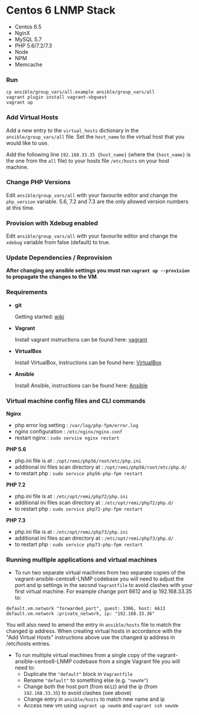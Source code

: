 # Centos 6 LNMP Stack
- Centos 6.5
- NginX
- MySQL 5.7
- PHP 5.6/7.2/7.3
- Node
- NPM
- Memcache

### Run
```
cp ansible/group_vars/all.example ansible/group_vars/all
vagrant plugin install vagrant-vbguest
vagrant up
```

### Add Virtual Hosts
Add a new entry to the `virtual_hosts` dictionary in the `ansible/group_vars/all` file. Set the `host_name` to the 
virtual host that you would like to use.

Add the following line `192.168.33.35 {host_name}` (where the `{host_name}` is the one from the `all` file) to your 
hosts file `/etc/hosts` on your host machine.

### Change PHP Versions
Edit `ansible/group_vars/all` with your favourite editor and change
the `php_version` variable. 5.6, 7.2 and 7.3 are the only allowed version numbers at this time.

### Provision with Xdebug enabled
Edit `ansible/group_vars/all` with your favourite editor and change
the `xdebug` variable from false (default) to true.

### Update Dependencies / Reprovision
**After changing any ansible settings you must run `vagrant up --provision` to propagate the changes to the VM**.

### Requirements
- **git**

  Getting started: [wiki](https://en.wikipedia.org/wiki/Git)

- **Vagrant**

  Install vagrant instructions can be found here: [vagrant](https://www.vagrantup.com/downloads.html)

- **VirtualBox**

  Install VirtualBox, instructions can be found here: [VirtualBox](https://www.virtualbox.org/wiki/Downloads)

- **Ansible**

  Install Ansible, instructions can be found here: [Ansible](http://docs.ansible.com/ansible/intro_installation.html#installing-the-control-machine)

### Virtual machine config files and CLI commands
**Nginx**
- php error log setting : `/var/log/php-fpm/error.log`
- nginx configuration : `/etc/nginx/nginx.conf`
- restart nginx : `sudo service nginx restart`

**PHP 5.6**
- php.ini file is at : `/opt/remi/php56/root/etc/php.ini`
- additional ini files scan directory at : `/opt/remi/php56/root/etc/php.d/`
- to restart php : `sudo service php56-php-fpm restart`

**PHP 7.2**
- php.ini file is at : `/etc/opt/remi/php72/php.ini`
- additional ini files scan directory at : `/etc/opt/remi/php72/php.d/`
- to restart php : `sudo service php72-php-fpm restart`

**PHP 7.3**
- php.ini file is at : `/etc/opt/remi/php73/php.ini`
- additional ini files scan directory at : `/etc/opt/remi/php73/php.d/`
- to restart php : `sudo service php73-php-fpm restart`

### Running multiple applications and virtual machines
- To run two separate virtual machines from two separate copies of the vagrant-ansible-centos6-LNMP codebase you will 
need to adjust the port and ip settings in the second `Vagrantfile` to avoid clashes with your first virtual machine. 
For example change port 6612 and ip 192.168.33.35 to:
 ```
default.vm.network "forwarded_port", guest: 3306, host: 6613
default.vm.network :private_network, ip: "192.168.33.36"
```
You will also need to amend the entry in `ansible/hosts` file to match the changed ip address. When creating virtual 
hosts in accordance with the "Add Virtual Hosts" instructions above use the changed ip address in /etc/hosts entries.
- To run multiple virtual machines from a single copy of the vagrant-ansible-centos6-LNMP codebase from a single 
Vagrant file you will need to:
    - Duplicate the `"default"` block in `Vagrantfile`
    - Rename `"default"` to something else (e.g. `"newVm"`)
    - Change both the host port (from `6612`) and the ip (from `192.168.33.35`) to avoid clashes (see above)
    - Change entry in `ansible/hosts` to match new name and ip
    - Access new vm using `vagrant up newVm` and `vagrant ssh newVm`
